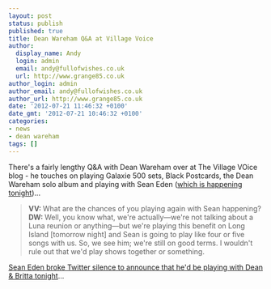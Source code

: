 ```yaml
---
layout: post
status: publish
published: true
title: Dean Wareham Q&A at Village Voice
author:
  display_name: Andy
  login: admin
  email: andy@fullofwishes.co.uk
  url: http://www.grange85.co.uk
author_login: admin
author_email: andy@fullofwishes.co.uk
author_url: http://www.grange85.co.uk
date: '2012-07-21 11:46:32 +0100'
date_gmt: '2012-07-21 10:46:32 +0100'
categories:
- news
- dean wareham
tags: []
---
```

<p>There's a fairly lengthy Q&A with Dean Wareham over at The Village VOice blog - he touches on playing Galaxie 500 sets, Black Postcards, the Dean Wareham solo album and playing with Sean Eden (<a href="/2012/07/20/dean-britta-shows-in-ny-this-weekend/">which is happening tonight</a>)...</p>
<blockquote><p><strong>VV: </strong>What are the chances of you playing again with Sean happening?<br />
<strong>DW: </strong>Well, you know what, we're actually—we're not talking about a Luna reunion or anything—but we're playing this benefit on Long Island [tomorrow night] and Sean is going to play like four or five songs with us. So, we see him; we're still on good terms. I wouldn't rule out that we'd play shows together or something.</p></blockquote>
<p><a href="https://twitter.com/SeanEden/status/226346335039782913">Sean Eden broke Twitter silence to announce that he'd be playing with Dean & Britta tonight</a>...</p>

